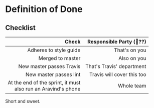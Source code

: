 # Definition of Done

## Checklist

| Check | Responsible Party (:beers:??)|
| ------:| -----------:|
| Adheres to style guide   | That's on you |
| Merged to master | Also on you |
| New master passes Travis  | That's Travis' department |
|  New master passes lint | Travis will cover this too |
| At the end of the sprint, it must  </br> also run an Aravind's phone | Whole team |

Short and sweet.

